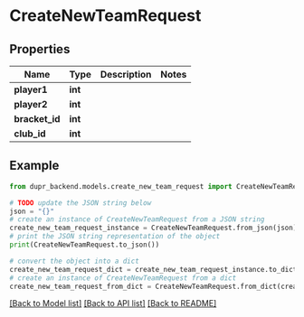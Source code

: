 # CreateNewTeamRequest


## Properties

Name | Type | Description | Notes
------------ | ------------- | ------------- | -------------
**player1** | **int** |  | 
**player2** | **int** |  | 
**bracket_id** | **int** |  | 
**club_id** | **int** |  | 

## Example

```python
from dupr_backend.models.create_new_team_request import CreateNewTeamRequest

# TODO update the JSON string below
json = "{}"
# create an instance of CreateNewTeamRequest from a JSON string
create_new_team_request_instance = CreateNewTeamRequest.from_json(json)
# print the JSON string representation of the object
print(CreateNewTeamRequest.to_json())

# convert the object into a dict
create_new_team_request_dict = create_new_team_request_instance.to_dict()
# create an instance of CreateNewTeamRequest from a dict
create_new_team_request_from_dict = CreateNewTeamRequest.from_dict(create_new_team_request_dict)
```
[[Back to Model list]](../README.md#documentation-for-models) [[Back to API list]](../README.md#documentation-for-api-endpoints) [[Back to README]](../README.md)



